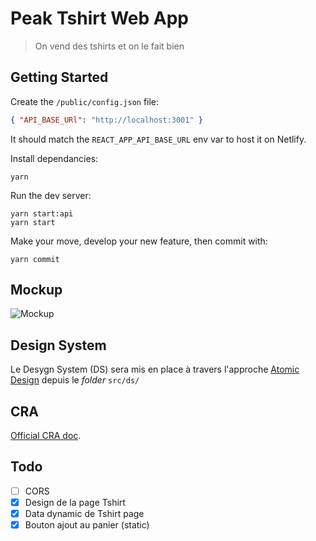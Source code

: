 # Peak Tshirt Web App

> On vend des tshirts et on le fait bien

## Getting Started

Create the `/public/config.json` file:

```json
{ "API_BASE_URl": "http://localhost:3001" }
```

It should match the `REACT_APP_API_BASE_URL` env var to host it on Netlify.

Install dependancies:

```shell
yarn
```

Run the dev server:

```shell
yarn start:api
yarn start
```

Make your move, develop your new feature, then commit with:

```shell
yarn commit
```

## Mockup

![Mockup](./docs/mockup.png)

## Design System

Le Desygn System (DS) sera mis en place à travers l'approche [Atomic Design](https://atomicdesign.bradfrost.com/table-of-contents/) depuis le _folder_ `src/ds/`

## CRA

[Official CRA doc](./docs/CRA.md).

## Todo

- [ ] CORS
- [x] Design de la page Tshirt
- [x] Data dynamic de Tshirt page
- [x] Bouton ajout au panier (static)
